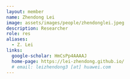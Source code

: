 ```yaml
---
layout: member
name: Zhendong Lei
image: assets/images/people/zhendonglei.jpeg
description: Researcher
role: res
aliases:
  - Z. Lei
links:
  google-scholar: HmCsPp4AAAAJ
  home-page: https://lei-zhendong.github.io/
  # email: leizhendong3 [at] huawei.com
---
```



